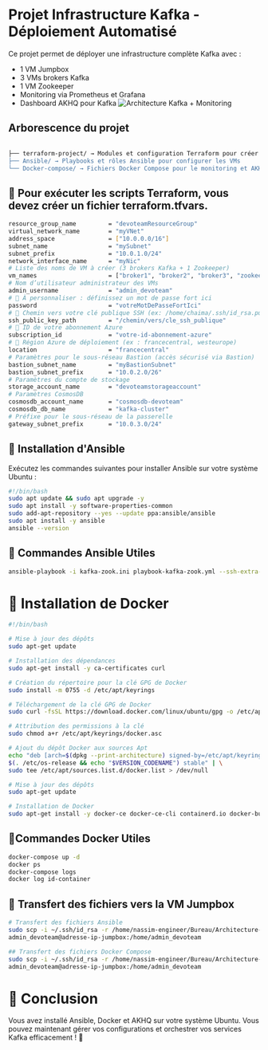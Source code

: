 # Projet Infrastructure Kafka - Déploiement Automatisé

Ce projet permet de déployer une infrastructure complète Kafka avec :
- 1 VM Jumpbox
- 3 VMs brokers Kafka
- 1 VM Zookeeper
- Monitoring via Prometheus et Grafana
- Dashboard AKHQ pour Kafka
![Architecture Kafka + Monitoring](./annexe-vms.png)

## Arborescence du projet
```bash

├── terraform-project/ → Modules et configuration Terraform pour créer l'infrastructure
├── Ansible/ → Playbooks et rôles Ansible pour configurer les VMs
└── Docker-compose/ → Fichiers Docker Compose pour le monitoring et AKHQ
```



## 🔧 Pour exécuter les scripts Terraform, vous devez créer un fichier terraform.tfvars.
```bash
resource_group_name         = "devoteamResourceGroup"
virtual_network_name        = "myVNet"
address_space               = ["10.0.0.0/16"]
subnet_name                 = "mySubnet"
subnet_prefix               = "10.0.1.0/24"
network_interface_name      = "myNic"
# Liste des noms de VM à créer (3 brokers Kafka + 1 Zookeeper)
vm_names                    = ["broker1", "broker2", "broker3", "zookeeper1"]
# Nom d’utilisateur administrateur des VMs
admin_username              = "admin_devoteam"
# 🔐 À personnaliser : définissez un mot de passe fort ici
password                    = "votreMotDePasseFortIci"
# 🔑 Chemin vers votre clé publique SSH (ex: /home/chaima/.ssh/id_rsa.pub)
ssh_public_key_path         = "/chemin/vers/cle_ssh_publique"
# 🔑 ID de votre abonnement Azure
subscription_id             = "votre-id-abonnement-azure"
# 📍 Région Azure de déploiement (ex : francecentral, westeurope)
location                    = "francecentral"
# Paramètres pour le sous-réseau Bastion (accès sécurisé via Bastion)
bastion_subnet_name         = "myBastionSubnet"
bastion_subnet_prefix       = "10.0.2.0/26"
# Paramètres du compte de stockage
storage_account_name        = "devoteamstorageaccount"
# Paramètres CosmosDB
cosmosdb_account_name       = "cosmosdb-devoteam"
cosmosdb_db_name            = "kafka-cluster"
# Préfixe pour le sous-réseau de la passerelle
gateway_subnet_prefix       = "10.0.3.0/24"

```


## 🚀 Installation d'Ansible
Exécutez les commandes suivantes pour installer Ansible sur votre système Ubuntu :
```bash
#!/bin/bash
sudo apt update && sudo apt upgrade -y
sudo apt install -y software-properties-common
sudo add-apt-repository --yes --update ppa:ansible/ansible
sudo apt install -y ansible
ansible --version
```
## 🔹 Commandes Ansible Utiles
```bash
ansible-playbook -i kafka-zook.ini playbook-kafka-zook.yml --ssh-extra-args='-o StrictHostKeyChecking=no'

```
# 🐳 Installation de Docker
```bash
#!/bin/bash

# Mise à jour des dépôts
sudo apt-get update

# Installation des dépendances
sudo apt-get install -y ca-certificates curl

# Création du répertoire pour la clé GPG de Docker
sudo install -m 0755 -d /etc/apt/keyrings

# Téléchargement de la clé GPG de Docker
sudo curl -fsSL https://download.docker.com/linux/ubuntu/gpg -o /etc/apt/keyrings/docker.asc

# Attribution des permissions à la clé
sudo chmod a+r /etc/apt/keyrings/docker.asc

# Ajout du dépôt Docker aux sources Apt
echo "deb [arch=$(dpkg --print-architecture) signed-by=/etc/apt/keyrings/docker.asc] https://download.docker.com/linux/ubuntu \
$(. /etc/os-release && echo "$VERSION_CODENAME") stable" | \
sudo tee /etc/apt/sources.list.d/docker.list > /dev/null

# Mise à jour des dépôts
sudo apt-get update

# Installation de Docker
sudo apt-get install -y docker-ce docker-ce-cli containerd.io docker-buildx-plugin docker-compose-plugin

```
## 🔹Commandes Docker Utiles
```bash
docker-compose up -d
docker ps 
docker-compose logs
docker log id-container
```

## 📁 Transfert des fichiers vers la VM Jumpbox
```bash
# Transfert des fichiers Ansible
sudo scp -i ~/.ssh/id_rsa -r /home/nassim-engineer/Bureau/Architecture-VMs/Ansible/* \
admin_devoteam@adresse-ip-jumpbox:/home/admin_devoteam

## Transfert des fichiers Docker Compose
sudo scp -i ~/.ssh/id_rsa -r /home/nassim-engineer/Bureau/Architecture-VMs/Docker-compose/* \
admin_devoteam@adresse-ip-jumpbox:/home/admin_devoteam
```

# 🎯 Conclusion
Vous avez installé Ansible, Docker et AKHQ sur votre système Ubuntu. Vous pouvez maintenant gérer vos configurations et orchestrer vos services Kafka efficacement ! 🚀


